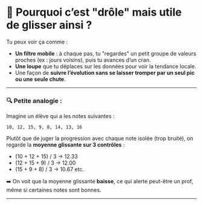 # 🎢 Pourquoi c’est "drôle" mais utile de glisser ainsi ?

Tu peux voir ça comme :

* **Un filtre mobile** : à chaque pas, tu "regardes" un petit groupe de valeurs proches (ex : jours voisins), puis tu avances d’un cran.
* **Une loupe** que tu déplaces sur les données pour voir la tendance locale.
* Une façon de **suivre l’évolution sans se laisser tromper par un seul pic ou une seule chute**.

---

### 🔍 Petite analogie :

Imagine un élève qui a les notes suivantes :

```
10, 12, 15, 9, 8, 14, 13, 16
```

Plutôt que de juger la progression avec chaque note isolée (trop bruité), on regarde la **moyenne glissante sur 3 contrôles** :

* (10 + 12 + 15) / 3 → 12.33
* (12 + 15 + 9) / 3 → 12.00
* (15 + 9 + 8) / 3 → 10.67
  etc.

➡️ On voit que la moyenne glissante **baisse**, ce qui alerte peut-être un prof, même si certaines notes sont bonnes.

---
